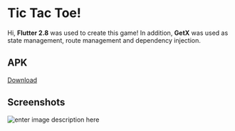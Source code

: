 # Tic Tac Toe!

Hi, **Flutter 2.8** was used to create this game!
In addition, **GetX** was used as state management, route management and dependency injection.

## APK 
[Download](https://drive.google.com/file/d/1NgSko1qqTlplA3Z8-GA73fZKnuCKQdgP/view?usp=sharing)

## Screenshots

![enter image description here](https://i.ibb.co/SV16ywq/screenshot-1639321202474.png)